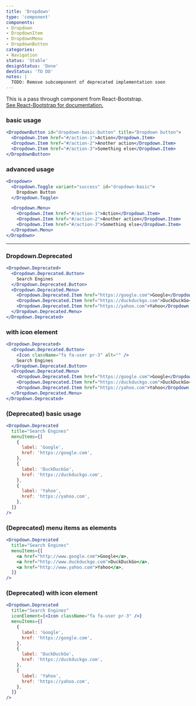 ```yaml
---
title: 'Dropdown'
type: 'component'
components:
- Dropdown
- DropdownItem
- DropdownMenu
- DropdownButton
categories:
- Navigation
status: 'Stable'
designStatus: 'Done'
devStatus: 'TO DO'
notes: |
  TODO: Remove subcomponent of deprecated implementation soon
---
```


<p className="lead">
  This is a pass through component from React-Bootstrap.<br/>
  <a href="https://react-bootstrap.github.io/components/dropdowns/" target="_blank" rel="noopener noreferrer">
    See React-Bootstrap for documentation.
  </a>
</p>

### basic usage
```jsx live
<DropdownButton id="dropdown-basic-button" title="Dropdown button">
  <Dropdown.Item href="#/action-1">Action</Dropdown.Item>
  <Dropdown.Item href="#/action-2">Another action</Dropdown.Item>
  <Dropdown.Item href="#/action-3">Something else</Dropdown.Item>
</DropdownButton>
```

### advanced usage

```jsx live
<Dropdown>
  <Dropdown.Toggle variant="success" id="dropdown-basic">
    Dropdown Button
  </Dropdown.Toggle>

  <Dropdown.Menu>
    <Dropdown.Item href="#/action-1">Action</Dropdown.Item>
    <Dropdown.Item href="#/action-2">Another action</Dropdown.Item>
    <Dropdown.Item href="#/action-3">Something else</Dropdown.Item>
  </Dropdown.Menu>
</Dropdown>
```

***

### Dropdown.Deprecated

```jsx live
<Dropdown.Deprecated>
  <Dropdown.Deprecated.Button>
    Search Engines
  </Dropdown.Deprecated.Button>
  <Dropdown.Deprecated.Menu>
    <Dropdown.Deprecated.Item href="https://google.com">Google</Dropdown.Deprecated.Item>
    <Dropdown.Deprecated.Item href="https://duckduckgo.com">DuckDuckGo</Dropdown.Deprecated.Item>
    <Dropdown.Deprecated.Item href="https://yahoo.com">Yahoo</Dropdown.Deprecated.Item>
  </Dropdown.Deprecated.Menu>
</Dropdown.Deprecated>
```

### with icon element

```jsx live
<Dropdown.Deprecated>
  <Dropdown.Deprecated.Button>
    <Icon className="fa fa-user pr-3" alt="" />
    Search Engines
  </Dropdown.Deprecated.Button>
  <Dropdown.Deprecated.Menu>
    <Dropdown.Deprecated.Item href="https://google.com">Google</Dropdown.Deprecated.Item>
    <Dropdown.Deprecated.Item href="https://duckduckgo.com">DuckDuckGo</Dropdown.Deprecated.Item>
    <Dropdown.Deprecated.Item href="https://yahoo.com">Yahoo</Dropdown.Deprecated.Item>
  </Dropdown.Deprecated.Menu>
</Dropdown.Deprecated>
```

### (Deprecated) basic usage

```jsx live
<Dropdown.Deprecated
  title="Search Engines"
  menuItems={[
    {
      label: 'Google',
      href: 'https://google.com',
    },
    {
      label: 'DuckDuckGo',
      href: 'https://duckduckgo.com',
    },
    {
      label: 'Yahoo',
      href: 'https://yahoo.com',
    },
  ]}
/>
```

### (Deprecated) menu items as elements

```jsx live
<Dropdown.Deprecated
  title="Search Engines"
  menuItems={[
    <a href="http://www.google.com">Google</a>,
    <a href="http://www.duckduckgo.com">DuckDuckGo</a>,
    <a href="http://www.yahoo.com">Yahoo</a>,
  ]}
/>
```

### (Deprecated) with icon element

```jsx live
<Dropdown.Deprecated
  title="Search Engines"
  iconElement={<Icon className="fa fa-user pr-3" />}
  menuItems={[
    {
      label: 'Google',
      href: 'https://google.com',
    },
    {
      label: 'DuckDuckGo',
      href: 'https://duckduckgo.com',
    },
    {
      label: 'Yahoo',
      href: 'https://yahoo.com',
    },
  ]}
/>
```
